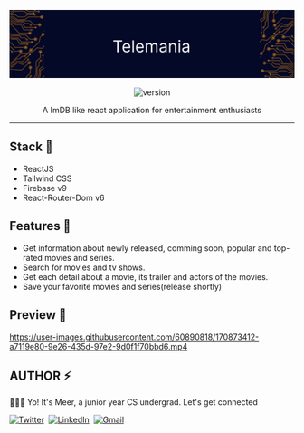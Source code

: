 ![banner](./assets/header.png)

 <div align="center">
	<img src="https://img.shields.io/badge/version-2.0.0-brightgreen" alt="version" >

 </div>
 <p align="center">
  A ImDB like react application for entertainment enthusiasts
 </p>
<hr />

## Stack 🚀
- ReactJS
- Tailwind CSS
- Firebase v9
- React-Router-Dom v6

## Features 🔰
 - Get information about newly released, comming soon, popular and top-rated movies and series. 
 - Search for movies and tv shows.
 - Get each detail about a movie, its trailer and actors of the movies.
 - Save your favorite movies and series(release shortly)
## Preview 🔎


https://user-images.githubusercontent.com/60890818/170873412-a7119e80-9e26-435d-97e2-9d0f1f70bbd6.mp4




## AUTHOR ⚡

🙋🏻‍♂️ Yo! It's Meer, a junior year CS undergrad. Let's get connected

<a href="https://twitter.com/meerhamzadev"><img src="https://img.shields.io/badge/Twitter-1DA1F2?style=for-the-badge&logo=twitter&logoColor=white" alt="Twitter" /></a>&nbsp;
<a href="https://linkedin.com/in/meerhamzadev/"><img src="https://img.shields.io/badge/linkedin-%230077B5.svg?&style=for-the-badge&logo=linkedin&logoColor=white" alt="LinkedIn" /></a>&nbsp;
<a href="mailto:hamzababar37@gmail.com?subject=From%20GitHub&body=Hi,%20there.%20Found%20you%20from%20GitHub."><img src="https://img.shields.io/badge/gmail-%23D14836.svg?&style=for-the-badge&logo=gmail&logoColor=white" alt="Gmail"/></a>&nbsp;


